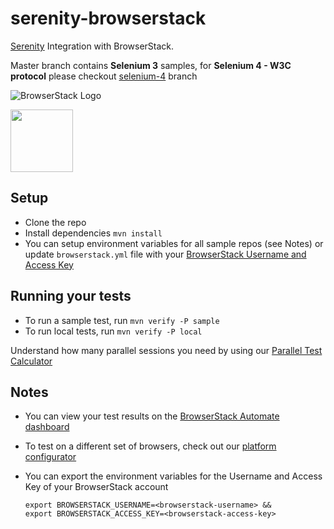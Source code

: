 # serenity-browserstack

[Serenity](http://www.thucydides.info/docs/serenity/) Integration with BrowserStack.

Master branch contains **Selenium 3** samples, for **Selenium 4 - W3C protocol** please checkout [selenium-4](https://github.com/browserstack/serenity-browserstack/tree/selenium-4) branch

![BrowserStack Logo](https://d98b8t1nnulk5.cloudfront.net/production/images/layout/logo-header.png?1469004780)

<img src="http://www.thucydides.info/docs/serenity/images/serenity-logo.png" height = "100">

## Setup
* Clone the repo
* Install dependencies `mvn install`
* You can setup environment variables for all sample repos (see Notes) or update `browserstack.yml` file with your [BrowserStack Username and Access Key](https://www.browserstack.com/accounts/settings)

## Running your tests
- To run a sample test, run `mvn verify -P sample`
- To run local tests, run `mvn verify -P local`

 Understand how many parallel sessions you need by using our [Parallel Test Calculator](https://www.browserstack.com/automate/parallel-calculator?ref=github)

## Notes
* You can view your test results on the [BrowserStack Automate dashboard](https://www.browserstack.com/automate)
* To test on a different set of browsers, check out our [platform configurator](https://www.browserstack.com/automate/java#setting-os-and-browser)
* You can export the environment variables for the Username and Access Key of your BrowserStack account
  
  ```
  export BROWSERSTACK_USERNAME=<browserstack-username> &&
  export BROWSERSTACK_ACCESS_KEY=<browserstack-access-key>
  ```
  